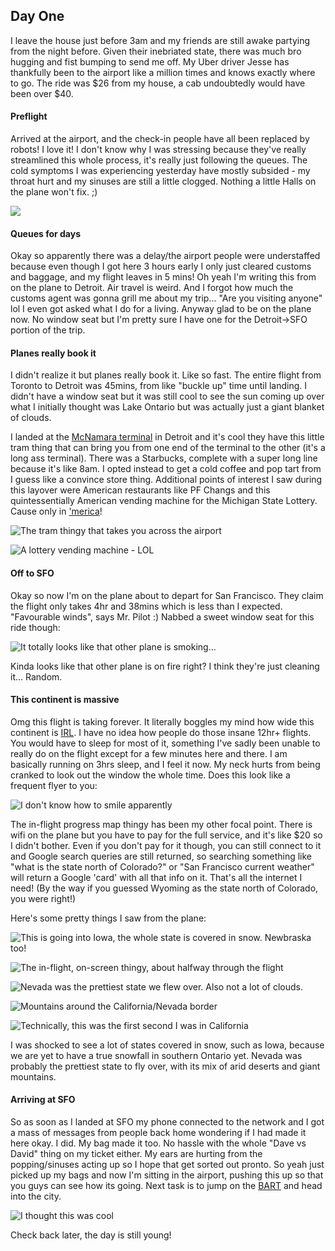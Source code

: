 ## Day One

I leave the house just before 3am and my friends are still awake partying from the night before. Given their inebriated state, there was much bro hugging and fist bumping to send me off. My Uber driver Jesse has thankfully been to the airport like a million times and knows exactly where to go. The ride was $26 from my house, a cab undoubtedly would have been over $40.

#### Preflight

Arrived at the airport, and the check-in people have all been replaced by robots! I love it! I don't know why I was stressing because they've really streamlined this whole process, it's really just following the queues. The cold symptoms I was experiencing yesterday have mostly subsided - my throat hurt and my sinuses are still a little clogged. Nothing a little Halls on the plane won't fix. ;)

![](http://i.imgur.com/Uen9OUb.jpg)

#### Queues for days

Okay so apparently there was a delay/the airport people were understaffed because even though I got here 3 hours early I only just cleared customs and baggage, and my flight leaves in 5 mins! Oh yeah I'm writing this from on the plane to Detroit. Air travel is weird. And I forgot how much the customs agent was gonna grill me about my trip... "Are you visiting anyone" lol I even got asked what I do for a living. Anyway glad to be on the plane now. No window seat but I'm pretty sure I have one for the Detroit->SFO portion of the trip.

#### Planes really book it

I didn't realize it but planes really book it. Like so fast. The entire flight from Toronto to Detroit was 45mins, from like "buckle up" time until landing. I didn't have a window seat but it was still cool to see the sun coming up over what I initially thought was Lake Ontario but was actually just a giant blanket of clouds.

I landed at the [McNamara terminal](https://en.wikipedia.org/wiki/Detroit_Metropolitan_Airport#Edward_H._McNamara_Terminal) in Detroit and it's cool they have this little tram thing that can bring you from one end of the terminal to the other (it's a long ass terminal). There was a Starbucks, complete with a super long line because it's like 8am. I opted instead to get a cold coffee and pop tart from I guess like a convince store thing. Additional points of interest I saw during this layover were American restaurants like PF Changs and this quintessentially American vending machine for the Michigan State Lottery. Cause only in ['merica](http://slightlywarped.com/wp-content/uploads/2015/09/fab6b1e5d24ee07bbdaf8333e2b7a3cf09bc22ba661105287726b38ee0b75bd5.jpg)!

![The tram thingy that takes you across the airport](http://i.imgur.com/F6BXBtH.jpg)

![A lottery vending machine - LOL](http://i.imgur.com/BbKIFfR.jpg)

#### Off to SFO

Okay so now I'm on the plane about to depart for San Francisco. They claim the flight only takes 4hr and 38mins which is less than I expected. "Favourable winds", says Mr. Pilot :) Nabbed a sweet window seat for this ride though:

![It totally looks like that other plane is smoking...](http://i.imgur.com/hpzbpLV.jpg)

Kinda looks like that other plane is on fire right? I think they're just cleaning it... Random.

#### This continent is massive

Omg this flight is taking forever. It literally boggles my mind how wide this continent is [IRL](http://www.urbandictionary.com/define.php?term=IRL). I have no idea how people do those insane 12hr+ flights. You would have to sleep for most of it, something I've sadly been unable to really do on the flight except for a few minutes here and there. I am basically running on 3hrs sleep, and I feel it now. My neck hurts from being cranked to look out the window the whole time. Does this look like a frequent flyer to you:

![I don't know how to smile apparently](http://i.imgur.com/um37uwb.jpg)

The in-flight progress map thingy has been my other focal point. There is wifi on the plane but you have to pay for the full service, and it's like $20 so I didn't bother. Even if you don't pay for it though, you can still connect to it and Google search queries are still returned, so searching something like "what is the state north of Colorado?" or "San Francisco current weather" will return a Google 'card' with all that info on it. That's all the internet I need! (By the way if you guessed Wyoming as the state north of Colorado, you were right!)

Here's some pretty things I saw from the plane:

![This is going into Iowa, the whole state is covered in snow. Newbraska too!](http://i.imgur.com/MsVeTdq.jpg)

![The in-flight, on-screen thingy, about halfway through the flight](http://i.imgur.com/U7wG1b0.jpg)

![Nevada was the prettiest state we flew over. Also not a lot of clouds.](http://i.imgur.com/LYovhc4.jpg)

![Mountains around the California/Nevada border](http://i.imgur.com/yaZfysD.jpg)

![Technically, this was the first second I was in California](http://i.imgur.com/zzIsWHD.jpg)

I was shocked to see a lot of states covered in snow, such as Iowa, because we are yet to have a true snowfall in southern Ontario yet. Nevada was probably the prettiest state to fly over, with its mix of arid deserts and giant mountains.

#### Arriving at SFO

So as soon as I landed at SFO my phone connected to the network and I got a mass of messages from people back home wondering if I had made it here okay. I did. My bag made it too. No hassle with the whole "Dave vs David" thing on my ticket either. My ears are hurting from the popping/sinuses acting up so I hope that get sorted out pronto. So yeah just picked up my bags and now I'm sitting in the airport, pushing this up so that you guys can see how its going. Next task is to jump on the [BART](https://en.wikipedia.org/wiki/Bay_Area_Rapid_Transit) and head into the city.

![I thought this was cool](http://i.imgur.com/tyPFNCD.jpg)

Check back later, the day is still young!
